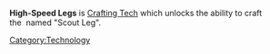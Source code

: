 **High-Speed Legs** is [Crafting Tech](Crafting_Tech.md "wikilink") which
unlocks the ability to craft the [](Robot_Limbs.md) named "Scout Leg".

[Category:Technology](Category:Technology "wikilink")